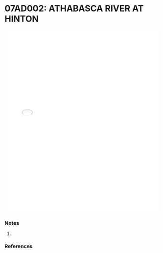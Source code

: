 # 07AD002: ATHABASCA RIVER AT HINTON

<iframe src="/distribution_estimation/_static/stations/07AD002_fdc.html" width="100%" height="600" frameborder="0"></iframe>

### Notes
1. 

### References

